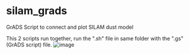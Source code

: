 # silam_grads
GrADS Script to connect and plot SILAM dust model


This 2 scripts run together, run the ".sh" file in same folder with the ".gs" (GrADS script) file.
![image](https://user-images.githubusercontent.com/18471059/226989577-553cbc4c-2b97-4bf2-9759-14912921de61.png)
